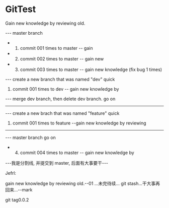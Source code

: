 # GitTest
Gain new knowledge by reviewing old.

--- master branch

* 1. commit 001 times to master -- gain
* 2. commit 002 times to master -- gain new
* 3. commit 003 times to master -- gain new knowledge (fix bug 1 times)

--- create a new branch that was named "dev" quick

1. commit 001 times to dev -- gain new knowledge by 

--- merge dev branch, then delete dev branch. go on

---

--- create a new brach that was named "feature" quick

1. commit 001 times to feature --gain new knowledge by reviewing

---

--- master branch go on

* 4. commit 004 times to master -- gain new knowledge by

---我是分割线, 并提交到 master, 后面有大事要干---

Jefrl: 

gain new knowledge by reviewing old.--01
...未完待续... git stash...干大事再回来...--mark

git tag0.0.2